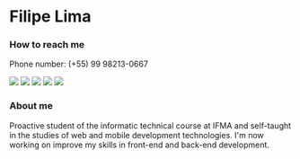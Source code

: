 #  Filipe Lima

### How to reach me

Phone number: (+55) 99 98213-0667

[<img src="https://img.shields.io/static/v1?label=&message=datisfilipe&color=%23645FCE&&style=flat-square&logo=minutemailer&logoColor=white" />](https://t.me/datisfilipe)
[<img src="https://img.shields.io/static/v1?label=&message=datsfilipe@gmail.com&color=%23645FCE&&style=flat-square&logo=gmail&logoColor=white" />](https://mail.google.com/mail/u/0/#inbox?compose=GTvVlcRwPVcZZJfWKbJXNfwxfVCNxKccJwzVSkZgfRCVJFTzLltNpHngBShGdjVHRhhvhrwLfKwhN)
[<img src="https://img.shields.io/static/v1?label=&message=@datisfilipe&color=%23645FCE&&style=flat-square&logo=twitter&logoColor=white" />](https://twitter.com/datisfilipe)
[<img src="https://img.shields.io/static/v1?label=&message=Filipe%20Lima&color=%23645FCE&&style=flat-square&logo=linkedin&logoColor=white" />](linkedin.com/in/datsfilipe)
[<img src="https://img.shields.io/static/v1?label=&message=datsfilipe&color=%23645FCE&&style=flat-square&logo=instagram&logoColor=white" />](https://www.instagram.com/datsfilipe/)

### About me

Proactive student of the informatic technical course at IFMA and self-taught in the studies of web and mobile development technologies. I'm now working on improve my skills in front-end and back-end development.
<!---
About.me
--->
